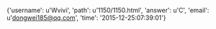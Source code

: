 {'username': u'Wvivi', 'path': u'1150/1150.html', 'answer': u'C', 'email': u'dongwei185@qq.com', 'time': '2015-12-25:07:39:01'}